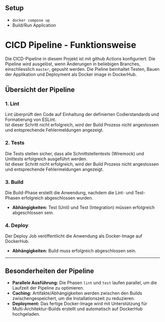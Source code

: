 ## Setup

- `docker compose up` <br>
-  Build/Run Application





# CICD Pipeline - Funktionsweise

Die CICD-Pipeline in diesem Projekt ist mit github Actions konfiguriert. Die Pipeline wird ausgelöst, wenn Änderungen in beliebigen Branches, einschliesslich `master`, gepusht werden.
Die Pieline beinhaltet Testen, Bauen der Applikation und Deployment als Docker image in DockerHub.

## Übersicht der Pipeline

### **1. Lint**
Lint überprüft den Code auf Einhaltung der definierten Codierstandards und Formatierung von ESLint. <br>
Ist dieser Schritt nicht erfolgreich, wird der Build Prozess nicht angestossen und entsprechende Fehlermeldungen angezeigt.

### **2. Tests**
Die Tests stellen sicher, dass alle Schnittstellentests (Wiremock) und Unittests erfolgreich ausgeführt werden. <br>
Ist dieser Schritt nicht erfolgreich, wird der Build Prozess nicht angestossen und entsprechende Fehlermeldungen angezeigt.

### **3. Build**
Die Build-Phase erstellt die Anwendung, nachdem die Lint- und Test-Phasen erfolgreich abgeschlossen wurden.
- **Abhängigkeiten:** Test (Unit) und Test (Integration) müssen erfolgreich abgeschlossen sein.

### **4. Deploy**
Der Deploy Job veröffentlicht die Anwendung als Docker-Image auf DockerHub.
- **Abhängigkeiten:** Build muss erfolgreich abgeschlossen sein.


---

## Besonderheiten der Pipeline
- **Parallele Ausführung:** Die Phasen `lint` und `test` laufen parallel, um die Laufzeit der Pipeline zu optimieren.
- **Caching:** Artifakte/Abhängigkeiten werden zwischen den Builds zwischengespeichert, um die Installationszeit zu reduzieren.
- **Deployment:** Das fertige Docker-Image wird mit Unterstützung für Multi-Architektur-Builds erstellt und automatisch auf DockerHub hochgeladen.
